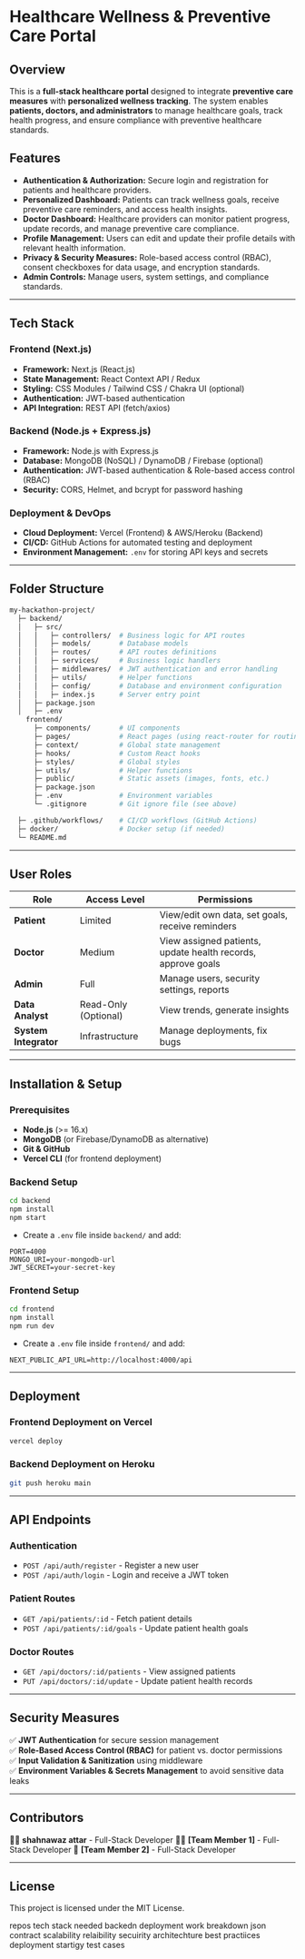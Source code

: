 # Healthcare Wellness & Preventive Care Portal

## Overview

This is a **full-stack healthcare portal** designed to integrate **preventive care measures** with **personalized wellness tracking**. The system enables **patients, doctors, and administrators** to manage healthcare goals, track health progress, and ensure compliance with preventive healthcare standards.

## Features

- **Authentication & Authorization:** Secure login and registration for patients and healthcare providers.
- **Personalized Dashboard:** Patients can track wellness goals, receive preventive care reminders, and access health insights.
- **Doctor Dashboard:** Healthcare providers can monitor patient progress, update records, and manage preventive care compliance.
- **Profile Management:** Users can edit and update their profile details with relevant health information.
- **Privacy & Security Measures:** Role-based access control (RBAC), consent checkboxes for data usage, and encryption standards.
- **Admin Controls:** Manage users, system settings, and compliance standards.

---

## Tech Stack

### **Frontend (Next.js)**

- **Framework:** Next.js (React.js)
- **State Management:** React Context API / Redux
- **Styling:** CSS Modules / Tailwind CSS / Chakra UI (optional)
- **Authentication:** JWT-based authentication
- **API Integration:** REST API (fetch/axios)

### **Backend (Node.js + Express.js)**

- **Framework:** Node.js with Express.js
- **Database:** MongoDB (NoSQL) / DynamoDB / Firebase (optional)
- **Authentication:** JWT-based authentication & Role-based access control (RBAC)
- **Security:** CORS, Helmet, and bcrypt for password hashing

### **Deployment & DevOps**

- **Cloud Deployment:** Vercel (Frontend) & AWS/Heroku (Backend)
- **CI/CD:** GitHub Actions for automated testing and deployment
- **Environment Management:** `.env` for storing API keys and secrets

---

## Folder Structure

```bash
my-hackathon-project/
  ├─ backend/
  │   ├─ src/
  │   │   ├─ controllers/  # Business logic for API routes
  │   │   ├─ models/       # Database models
  │   │   ├─ routes/       # API routes definitions
  │   │   ├─ services/     # Business logic handlers
  │   │   ├─ middlewares/  # JWT authentication and error handling
  │   │   ├─ utils/        # Helper functions
  │   │   ├─ config/       # Database and environment configuration
  │   │   ├─ index.js      # Server entry point
  │   ├─ package.json
  │   ├─ .env
    frontend/
      ├─ components/       # UI components
      ├─ pages/            # React pages (using react-router for routing)
      ├─ context/          # Global state management
      ├─ hooks/            # Custom React hooks
      ├─ styles/           # Global styles
      ├─ utils/            # Helper functions
      ├─ public/           # Static assets (images, fonts, etc.)
      ├─ package.json
      ├─ .env              # Environment variables
      └─ .gitignore        # Git ignore file (see above)

  ├─ .github/workflows/    # CI/CD workflows (GitHub Actions)
  ├─ docker/               # Docker setup (if needed)
  └─ README.md
```

---

## User Roles

| Role                  | Access Level         | Permissions                                                  |
| --------------------- | -------------------- | ------------------------------------------------------------ |
| **Patient**           | Limited              | View/edit own data, set goals, receive reminders             |
| **Doctor**            | Medium               | View assigned patients, update health records, approve goals |
| **Admin**             | Full                 | Manage users, security settings, reports                     |
| **Data Analyst**      | Read-Only (Optional) | View trends, generate insights                               |
| **System Integrator** | Infrastructure       | Manage deployments, fix bugs                                 |

---

## Installation & Setup

### **Prerequisites**

- **Node.js** (>= 16.x)
- **MongoDB** (or Firebase/DynamoDB as alternative)
- **Git & GitHub**
- **Vercel CLI** (for frontend deployment)

### **Backend Setup**

```bash
cd backend
npm install
npm start
```

- Create a `.env` file inside `backend/` and add:

```env
PORT=4000
MONGO_URI=your-mongodb-url
JWT_SECRET=your-secret-key
```

### **Frontend Setup**

```bash
cd frontend
npm install
npm run dev
```

- Create a `.env` file inside `frontend/` and add:

```env
NEXT_PUBLIC_API_URL=http://localhost:4000/api
```

---

## Deployment

### **Frontend Deployment on Vercel**

```bash
vercel deploy
```

### **Backend Deployment on Heroku**

```bash
git push heroku main
```

---

## API Endpoints

### **Authentication**

- `POST /api/auth/register` - Register a new user
- `POST /api/auth/login` - Login and receive a JWT token

### **Patient Routes**

- `GET /api/patients/:id` - Fetch patient details
- `POST /api/patients/:id/goals` - Update patient health goals

### **Doctor Routes**

- `GET /api/doctors/:id/patients` - View assigned patients
- `PUT /api/doctors/:id/update` - Update patient health records

---

## Security Measures

✅ **JWT Authentication** for secure session management  
✅ **Role-Based Access Control (RBAC)** for patient vs. doctor permissions  
✅ **Input Validation & Sanitization** using middleware  
✅ **Environment Variables & Secrets Management** to avoid sensitive data leaks

---

## Contributors

👨‍💻 **shahnawaz attar** - Full-Stack Developer
👨‍⚕️ **[Team Member 1]** - Full-Stack Developer
🎨 **[Team Member 2]** - Full-Stack Developer

---

## License

This project is licensed under the MIT License.

repos
tech stack needed
backedn
deployment
work breakdown
json contract
scalability
relaibility secuirity
architechture
best practiices
deployment startigy
test cases

